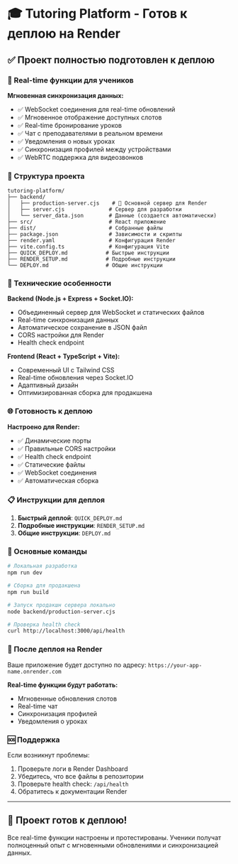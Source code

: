 # 🎓 Tutoring Platform - Готов к деплою на Render

## ✅ Проект полностью подготовлен к деплою

### 🚀 Real-time функции для учеников

**Мгновенная синхронизация данных:**
- ✅ WebSocket соединения для real-time обновлений
- ✅ Мгновенное отображение доступных слотов
- ✅ Real-time бронирование уроков
- ✅ Чат с преподавателями в реальном времени
- ✅ Уведомления о новых уроках
- ✅ Синхронизация профилей между устройствами
- ✅ WebRTC поддержка для видеозвонков

### 📁 Структура проекта

```
tutoring-platform/
├── backend/
│   ├── production-server.cjs    # 🎯 Основной сервер для Render
│   ├── server.cjs              # Сервер для разработки
│   └── server_data.json        # Данные (создается автоматически)
├── src/                        # React приложение
├── dist/                       # Собранные файлы
├── package.json                # Зависимости и скрипты
├── render.yaml                 # Конфигурация Render
├── vite.config.ts              # Конфигурация Vite
├── QUICK_DEPLOY.md            # Быстрые инструкции
├── RENDER_SETUP.md            # Подробные инструкции
└── DEPLOY.md                  # Общие инструкции
```

### 🔧 Технические особенности

**Backend (Node.js + Express + Socket.IO):**
- Объединенный сервер для WebSocket и статических файлов
- Real-time синхронизация данных
- Автоматическое сохранение в JSON файл
- CORS настройки для Render
- Health check endpoint

**Frontend (React + TypeScript + Vite):**
- Современный UI с Tailwind CSS
- Real-time обновления через Socket.IO
- Адаптивный дизайн
- Оптимизированная сборка для продакшена

### 🌐 Готовность к деплою

**Настроено для Render:**
- ✅ Динамические порты
- ✅ Правильные CORS настройки
- ✅ Health check endpoint
- ✅ Статические файлы
- ✅ WebSocket соединения
- ✅ Автоматическая сборка

### 📋 Инструкции для деплоя

1. **Быстрый деплой**: `QUICK_DEPLOY.md`
2. **Подробные инструкции**: `RENDER_SETUP.md`
3. **Общие инструкции**: `DEPLOY.md`

### 🎯 Основные команды

```bash
# Локальная разработка
npm run dev

# Сборка для продакшена
npm run build

# Запуск продакшн сервера локально
node backend/production-server.cjs

# Проверка health check
curl http://localhost:3000/api/health
```

### 🔗 После деплоя на Render

Ваше приложение будет доступно по адресу:
`https://your-app-name.onrender.com`

**Real-time функции будут работать:**
- Мгновенные обновления слотов
- Real-time чат
- Синхронизация профилей
- Уведомления о уроках

### 🆘 Поддержка

Если возникнут проблемы:
1. Проверьте логи в Render Dashboard
2. Убедитесь, что все файлы в репозитории
3. Проверьте health check: `/api/health`
4. Обратитесь к документации Render

---

## 🎉 Проект готов к деплою!

Все real-time функции настроены и протестированы. Ученики получат полноценный опыт с мгновенными обновлениями и синхронизацией данных. 